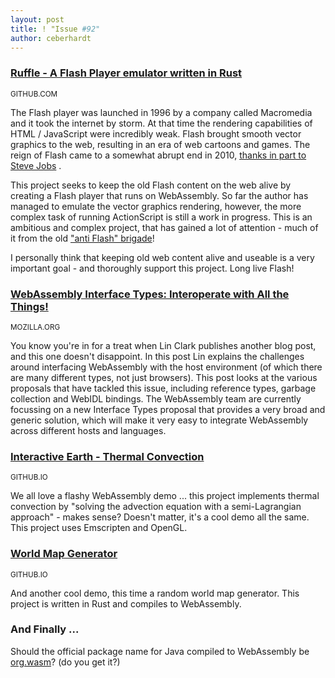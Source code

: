 ```yaml
---
layout: post
title: ! "Issue #92"
author: ceberhardt
---
```


### [Ruffle - A Flash Player emulator written in Rust](https://github.com/ruffle-rs/ruffle)

<small>GITHUB.COM</small>

The Flash player was launched in 1996 by a company called Macromedia and it took the internet by storm. At that time the rendering capabilities of HTML / JavaScript were incredibly weak. Flash brought smooth vector graphics to the web, resulting in an era of web cartoons and games. The reign of Flash came to a somewhat abrupt end in 2010, [thanks in part to Steve Jobs](https://en.wikipedia.org/wiki/Thoughts_on_Flash#%22Thoughts_on_Flash%22_open_letter) .

This project seeks to keep the old Flash content on the web alive by creating a Flash player that runs on WebAssembly. So far the author has managed to emulate the vector graphics rendering, however, the more complex task of running ActionScript is still a work in progress. This is an ambitious and complex project, that has gained a lot of attention - much of it from the old ["anti Flash" brigade](https://twitter.com/WasmWeekly/status/1162631958645673985)!

I personally think that keeping old web content alive and useable is a very important goal - and thoroughly support this project. Long live Flash!

### [WebAssembly Interface Types: Interoperate with All the Things!](https://hacks.mozilla.org/2019/08/webassembly-interface-types/)

<small>MOZILLA.ORG</small>

You know you're in for a treat when Lin Clark publishes another blog post, and this one doesn't disappoint. In this post Lin explains the challenges around interfacing WebAssembly with the host environment (of which there are many different types, not just browsers). This post looks at the various proposals that have tackled this issue, including reference types, garbage collection and WebIDL bindings. The WebAssembly team are currently focussing on a new Interface Types proposal that provides a very broad and generic solution, which will make it very easy to integrate WebAssembly across different hosts and languages.

### [Interactive Earth - Thermal Convection](https://ian-r-rose.github.io/interactive_earth/index.html)

<small>GITHUB.IO</small>

We all love a flashy WebAssembly demo ... this project implements thermal convection by "solving the advection equation with a semi-Lagrangian approach" - makes sense? Doesn't matter, it's a cool demo all the same. This project uses Emscripten and OpenGL.

### [World Map Generator](https://rhysd.github.io/world-map-gen/)

<small>GITHUB.IO</small>

And another cool demo, this time a random world map generator. This project is written in Rust and compiles to WebAssembly.

### And Finally ...

Should the official package name for Java compiled to WebAssembly be [org.wasm](https://twitter.com/tomwhoscontrary/status/1164450911160348672)? (do you get it?)
